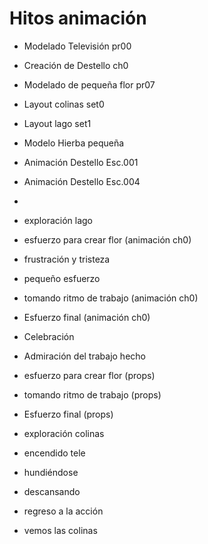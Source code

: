 # Hitos animación

- Modelado Televisión pr00
- Creación de Destello ch0
- Modelado de pequeña flor pr07
- Layout colinas set0
- Layout lago set1
- Modelo Hierba pequeña
- Animación Destello Esc.001
- Animación Destello Esc.004
- 


- exploración lago
- esfuerzo para crear flor (animación ch0)
- frustración y tristeza
- pequeño esfuerzo
- tomando ritmo de trabajo (animación ch0)
- Esfuerzo final (animación ch0)
- Celebración
- Admiración del trabajo hecho
- esfuerzo para crear flor (props)
- tomando ritmo de trabajo (props)
- Esfuerzo final (props)
- exploración colinas
- encendido tele
- hundiéndose
- descansando
- regreso a la acción
- vemos las colinas




